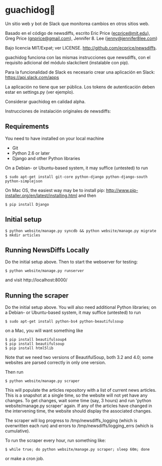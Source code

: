 guachidog🐶
===========

Un sitio web y bot de Slack que monitorea cambios en otros sitios web.

Basado en el código de newsdiffs, escrito Eric Price (ecprice@mit.edu),
Greg Price (gnprice@gmail.com), Jennifer 8. Lee (jenny@jennifer8lee.com)

Bajo licencia MIT/Expat; ver LICENSE.
http://github.com/ecprice/newsdiffs.

guachidog funciona con las mismas instrucciones que newsdiffs, con el
requisito adicional del módulo slackclient (instalable con pip).

Para la funcionalidad de Slack es necesario crear una aplicación en Slack:
https://api.slack.com/apps

La aplicación no tiene que ser pública. Los tokens de autenticación deben
estar en settings.py (ver ejemplo).

Considerar guachidog en calidad alpha.


Instrucciones de instalación originales de newsdiffs:

Requirements
------------

You need to have installed on your local machine
* Git
* Python 2.6 or later
* Django and other Python libraries

On a Debian- or Ubuntu-based system, it may suffice (untested) to run

```
$ sudo apt-get install git-core python-django python-django-south python-simplejson
```

On Mac OS, the easiest way may be to install pip:
  http://www.pip-installer.org/en/latest/installing.html
and then

```
$ pip install Django
```

Initial setup
-------------

```
$ python website/manage.py syncdb && python website/manage.py migrate
$ mkdir articles
```

Running NewsDiffs Locally
-------------------------

Do the initial setup above.  Then to start the webserver for testing:

```
$ python website/manage.py runserver
```

and visit http://localhost:8000/

Running the scraper
-------------------

Do the initial setup above.  You will also need additional Python
libraries; on a Debian- or Ubuntu-based system, it may suffice
(untested) to run

```
$ sudo apt-get install python-bs4 python-beautifulsoup
```

on a Mac, you will want something like

```
$ pip install beautifulsoup4
$ pip install beautifulsoup
$ pip install html5lib
```

Note that we need two versions of BeautifulSoup, both 3.2 and 4.0;
some websites are parsed correctly in only one version.

Then run
  
```$ python website/manage.py scraper```

This will populate the articles repository with a list of current news
articles.  This is a snapshot at a single time, so the website will
not yet have any changes. To get changes, wait some time (say, 3
hours) and run 'python website/manage.py scraper' again.  If any of
the articles have changed in the intervening time, the website should
display the associated changes.

The scraper will log progress to /tmp/newsdiffs_logging (which is
overwritten each run) and errors to /tmp/newsdiffs/logging_errs (which
is cumulative).

To run the scraper every hour, run something like:

```$ while true; do python website/manage.py scraper; sleep 60m; done```

or make a cron job.

